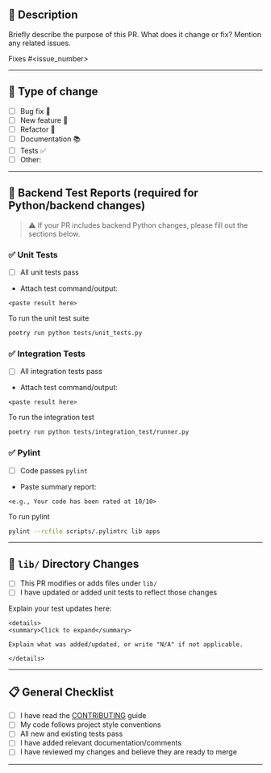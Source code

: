 
<!-- Please provide a general summary of your changes in the title above -->

## 📝 Description

Briefly describe the purpose of this PR. What does it change or fix? Mention any related issues.

Fixes #<issue_number> <!-- optional -->

---

## 📂 Type of change

<!-- Check all that apply: -->

- [ ] Bug fix 🐞
- [ ] New feature 🚀
- [ ] Refactor 🔨
- [ ] Documentation 📚
- [ ] Tests ✅
- [ ] Other: <!-- please specify -->

---

## 🧪 Backend Test Reports (required for Python/backend changes)

> ⚠️ If your PR includes backend Python changes, please fill out the sections below.

### ✅ Unit Tests

- [ ] All unit tests pass
- Attach test command/output:

```
<paste result here>
```

To run the unit test suite
```bash
poetry run python tests/unit_tests.py
```

### ✅ Integration Tests

* [ ] All integration tests pass
* Attach test command/output:

```
<paste result here>
```

To run the integration test
```bash
poetry run python tests/integration_test/runner.py
```

### ✅ Pylint

* [ ] Code passes `pylint`
* Paste summary report:

```
<e.g., Your code has been rated at 10/10>
```

To run pylint
```bash
pylint --rcfile scripts/.pylintrc lib apps
```

---

## 🧱 `lib/` Directory Changes

* [ ] This PR modifies or adds files under `lib/`
* [ ] I have updated or added unit tests to reflect those changes

Explain your test updates here:

```
<details>
<summary>Click to expand</summary>

Explain what was added/updated, or write "N/A" if not applicable.

</details>
```

---

## 📋 General Checklist

* [ ] I have read the [CONTRIBUTING](../CONTRIBUTING.md) guide
* [ ] My code follows project style conventions
* [ ] All new and existing tests pass
* [ ] I have added relevant documentation/comments
* [ ] I have reviewed my changes and believe they are ready to merge

---

<!-- Thank you for contributing to pits_n_giggles! -->
